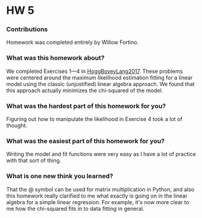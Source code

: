 # HW 5

### Contributions
Homework was completed entirely by Willow Fortino.

### What was this homework about?
We completed Exercises 1—4 in [HoggBoveyLang2017](https://cosmo.nyu.edu/hogg/research/2010/08/17/straightline.pdf). These problems were centered around the maximum likelihood estimation fitting for a linear model using the classic (unjustified) linear algebra approach. We found that this approach actually minimizes the chi-squared of the model.

### What was the <b>hardest</b> part of this homework for you?
Figuring out how to manipulate the likelihood in Exercise 4 took a lot of thought.

### What was the <b>easiest</b> part of this homework for you?
Writing the model and fit functions were very easy as I have a lot of practice with that sort of thing.

### What is one new think you learned?
That the @ symbol can be used for matrix multiplication in Python, and also this homework really clarified to me what exactly is going on in the linear algebra for a simple linear regression. For example, it's now more clear to me how the chi-squared fits in to data fitting in general.
